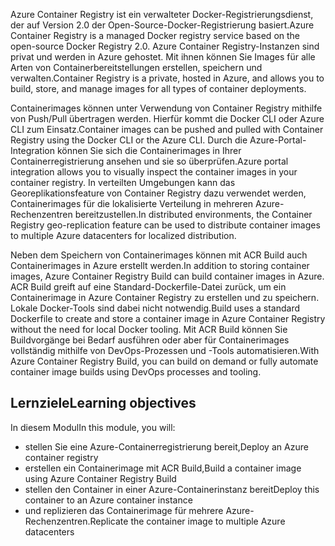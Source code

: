 <span data-ttu-id="d4db7-101">Azure Container Registry ist ein verwalteter Docker-Registrierungsdienst, der auf Version 2.0 der Open-Source-Docker-Registrierung basiert.</span><span class="sxs-lookup"><span data-stu-id="d4db7-101">Azure Container Registry is a managed Docker registry service based on the open-source Docker Registry 2.0.</span></span> <span data-ttu-id="d4db7-102">Azure Container Registry-Instanzen sind privat und werden in Azure gehostet. Mit ihnen können Sie Images für alle Arten von Containerbereitstellungen erstellen, speichern und verwalten.</span><span class="sxs-lookup"><span data-stu-id="d4db7-102">Container Registry is a private, hosted in Azure, and allows you to build, store, and manage images for all types of container deployments.</span></span>

<span data-ttu-id="d4db7-103">Containerimages können unter Verwendung von Container Registry mithilfe von Push/Pull übertragen werden. Hierfür kommt die Docker CLI oder Azure CLI zum Einsatz.</span><span class="sxs-lookup"><span data-stu-id="d4db7-103">Container images can be pushed and pulled with Container Registry using the Docker CLI or the Azure CLI.</span></span> <span data-ttu-id="d4db7-104">Durch die Azure-Portal-Integration können Sie sich die Containerimages in Ihrer Containerregistrierung ansehen und sie so überprüfen.</span><span class="sxs-lookup"><span data-stu-id="d4db7-104">Azure portal integration allows you to visually inspect the container images in your container registry.</span></span> <span data-ttu-id="d4db7-105">In verteilten Umgebungen kann das Georeplikationsfeature von Container Registry dazu verwendet werden, Containerimages für die lokalisierte Verteilung in mehreren Azure-Rechenzentren bereitzustellen.</span><span class="sxs-lookup"><span data-stu-id="d4db7-105">In distributed environments, the Container Registry geo-replication feature can be used to distribute container images to multiple Azure datacenters for localized distribution.</span></span>

<span data-ttu-id="d4db7-106">Neben dem Speichern von Containerimages können mit ACR Build auch Containerimages in Azure erstellt werden.</span><span class="sxs-lookup"><span data-stu-id="d4db7-106">In addition to storing container images, Azure Container Registry Build can build container images in Azure.</span></span> <span data-ttu-id="d4db7-107">ACR Build greift auf eine Standard-Dockerfile-Datei zurück, um ein Containerimage in Azure Container Registry zu erstellen und zu speichern. Lokale Docker-Tools sind dabei nicht notwendig.</span><span class="sxs-lookup"><span data-stu-id="d4db7-107">Build uses a standard Dockerfile to create and store a container image in Azure Container Registry without the need for local Docker tooling.</span></span> <span data-ttu-id="d4db7-108">Mit ACR Build können Sie Buildvorgänge bei Bedarf ausführen oder aber für Containerimages vollständig mithilfe von DevOps-Prozessen und -Tools automatisieren.</span><span class="sxs-lookup"><span data-stu-id="d4db7-108">With Azure Container Registry Build, you can build on demand or fully automate container image builds using DevOps processes and tooling.</span></span>

## <a name="learning-objectives"></a><span data-ttu-id="d4db7-109">Lernziele</span><span class="sxs-lookup"><span data-stu-id="d4db7-109">Learning objectives</span></span>

<span data-ttu-id="d4db7-110">In diesem Modul</span><span class="sxs-lookup"><span data-stu-id="d4db7-110">In this module, you will:</span></span>

- <span data-ttu-id="d4db7-111">stellen Sie eine Azure-Containerregistrierung bereit,</span><span class="sxs-lookup"><span data-stu-id="d4db7-111">Deploy an Azure container registry</span></span>
- <span data-ttu-id="d4db7-112">erstellen ein Containerimage mit ACR Build,</span><span class="sxs-lookup"><span data-stu-id="d4db7-112">Build a container image using Azure Container Registry Build</span></span>
- <span data-ttu-id="d4db7-113">stellen den Container in einer Azure-Containerinstanz bereit</span><span class="sxs-lookup"><span data-stu-id="d4db7-113">Deploy this container to an Azure container instance</span></span>
- <span data-ttu-id="d4db7-114">und replizieren das Containerimage für mehrere Azure-Rechenzentren.</span><span class="sxs-lookup"><span data-stu-id="d4db7-114">Replicate the container image to multiple Azure datacenters</span></span>